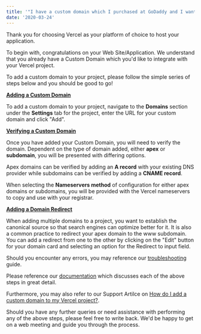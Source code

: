 ```yaml
---
title: '"I have a custom domain which I purchased at GoDaddy and I want to use it on my project". In a couple of paragraphs, how do you respond?'
date: '2020-03-24'
---
```


Thank you for choosing Vercel as your platform of choice to host your application.

To begin with, congratulations on your Web Site/Application. We understand that you already have a Custom Domain which you'd like to integrate with your Vercel project.

To add a custom domain to your project, please follow the simple series of steps below and you should be good to go!

**[Adding a Custom Domain](https://vercel.com/support/articles/how-do-i-add-a-custom-domain-to-my-vercel-project#adding-a-custom-domain/ "Adding a Custom Domain")**

To add a custom domain to your project, navigate to the **Domains** section under the **Settings** tab for the project, enter the URL for your custom domain and click "Add".

**[Verifying a Custom Domain](https://vercel.com/support/articles/how-do-i-add-a-custom-domain-to-my-vercel-project#verifying-a-custom-domain/ "Verifying a Custom Domain")**

Once you have added your Custom Domain, you will need to verify the domain.
Dependent on the type of domain added, either **apex** or **subdomain**, you will be presented with differing options. 

Apex domains can be verified by adding an **A record** with your existing DNS provider while subdomains can be verified by adding a **CNAME record**.

When selecting the **Nameservers method** of configuration for either apex domains or subdomains, you will be provided with the Vercel nameservers to copy and use with your registrar.

**[Adding a Domain Redirect](https://vercel.com/support/articles/how-do-i-add-a-custom-domain-to-my-vercel-project#adding-a-domain-redirect/ "Adding a Domain Redirect")**

When adding multiple domains to a project, you want to establish the canonical source so that search engines can optimize better for it. It is also a common practice to redirect your apex domain to the www subdomain.
You can add a redirect from one to the other by clicking on the "Edit" button for your domain card and selecting an option for the Redirect to input field.

Should you encounter any errors, you may reference our [troubleshooting](https://vercel.com/support/articles/how-do-i-add-a-custom-domain-to-my-vercel-project#troubleshooting/ "troubleshooting") guide.

Please reference our [documentation](https://vercel.com/docs/concepts/projects/custom-domains#/ "documentation") which discusses each of the above steps in great detail.

Furthermore, you may also refer to our Support Artilce on [How do I add a custom domain to my Vercel project?](https://vercel.com/support/articles/how-do-i-add-a-custom-domain-to-my-vercel-project/ "How do I add a custom domain to my Vercel project?").

Should you have any further queries or need assistance with performing any of the above steps, please feel free to write back. We'd be happy to get on a web meeting and guide you through the process.




